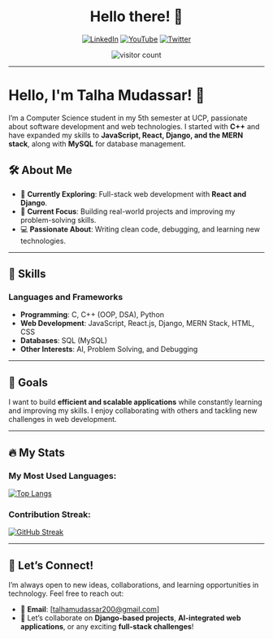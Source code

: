 <h1 align="center">Hello there! 👋</h1>
<p>


</p>
<p align="center">
  <a href="https://www.linkedin.com/in/talha-mudassar"> <img src="https://img.shields.io/badge/LinkedIn-0A66C2?style=for-the-badge&logo=linkedin&logoColor=white" alt="LinkedIn"></a>
  <a href="https://www.youtube.com/@TalhaMudassar"> <img src="https://img.shields.io/badge/YouTube-FF0000?style=for-the-badge&logo=youtube&logoColor=white" alt="YouTube"></a>
  <a href="https://twitter.com/TalhaMudassar"> <img src="https://img.shields.io/badge/Twitter-1DA1F2?style=for-the-badge&logo=twitter&logoColor=white" alt="Twitter"></a>
</p>
<p align="center">
  <img src="https://komarev.com/ghpvc/?username=TalhaMudassar&style=flat-square&color=blue" alt="visitor count" />  
</p>

---

# Hello, I'm Talha Mudassar! 👋  

I’m a Computer Science student in my 5th semester at UCP, passionate about software development and web technologies. I started with **C++** and have expanded my skills to **JavaScript, React, Django, and the MERN stack**, along with **MySQL** for database management.

## 🛠 About Me  
- 🔭 **Currently Exploring**: Full-stack web development with **React and Django**.  
- 🌱 **Current Focus**: Building real-world projects and improving my problem-solving skills.  
- 💻 **Passionate About**: Writing clean code, debugging, and learning new technologies.  

---

## 🌟 Skills  
### **Languages and Frameworks**  
- **Programming**: C, C++ (OOP, DSA), Python  
- **Web Development**: JavaScript, React.js, Django, MERN Stack, HTML, CSS  
- **Databases**: SQL (MySQL)  
- **Other Interests**: AI, Problem Solving, and Debugging  

---

## 🚀 Goals  
I want to build **efficient and scalable applications** while constantly learning and improving my skills. I enjoy collaborating with others and tackling new challenges in web development.

---

## 🔥 My Stats  

### My Most Used Languages:  
[![Top Langs](https://github-readme-stats.vercel.app/api/top-langs/?username=TalhaMudassar&layout=compact)](https://github.com/TalhaMudassar)

### Contribution Streak:  
[![GitHub Streak](https://github-readme-streak-stats.herokuapp.com?user=TalhaMudassar)](https://github.com/TalhaMudassar)

---

## 🤝 Let’s Connect!  
I’m always open to new ideas, collaborations, and learning opportunities in technology. Feel free to reach out:  
- 📧 **Email**: [talhamudassar200@gmail.com]  
- 💬 Let’s collaborate on **Django-based projects**, **AI-integrated web applications**, or any exciting **full-stack challenges**!  
